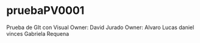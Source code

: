# pruebaPV0001
Prueba de GIt con Visual
Owner: David Jurado
Owner: Alvaro Lucas
daniel vinces
Gabriela Requena
